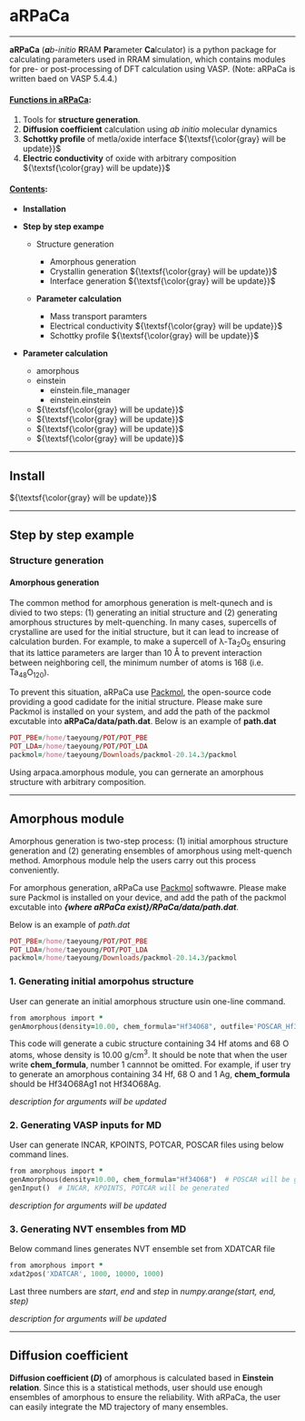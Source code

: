# aRPaCa
---
**aRPaCa** (***a****b-initio* **R**RAM **Pa**rameter **Ca**lculator) is a python package for calculating parameters used in RRAM simulation, which contains modules for pre- or post-processing of DFT calculation using VASP. (Note: aRPaCa is written baed on VASP 5.4.4.)

#### <ins>Functions in aRPaCa</ins>:

1. Tools for **structure generation**.
2. **Diffusion coefficient** calculation using *ab initio* molecular dynamics
3. **Schottky profile** of metla/oxide interface ${\textsf{\color{gray} will be update}}$
4. **Electric conductivity** of oxide with arbitrary composition ${\textsf{\color{gray} will be update}}$

#### <ins>Contents</ins>:
* **Installation**

* **Step by step exampe**
  * Structure generation
    * Amorphous generation
    * Crystallin generation ${\textsf{\color{gray} will be update}}$
    * Interface generation ${\textsf{\color{gray} will be update}}$

  * **Parameter calculation**
    * Mass transport paramters
    * Electrical conductivity ${\textsf{\color{gray} will be update}}$
    * Schottky profile ${\textsf{\color{gray} will be update}}$

* **Parameter calculation**
  * amorphous
  * einstein
    * einstein.file_manager
    * einstein.einstein
  * ${\textsf{\color{gray} will be update}}$
  * ${\textsf{\color{gray} will be update}}$
  * ${\textsf{\color{gray} will be update}}$
  * ${\textsf{\color{gray} will be update}}$
---
## Install

${\textsf{\color{gray} will be update}}$

---
## Step by step example
### Structure generation
#### Amorphous generation
The common method for amorphous generation is melt-qunech and is divied to two steps: (1) generating an initial structure and (2) generating amorphous structures by melt-quenching. In many cases, supercells of crystalline are used for the initial structure, but it can lead to increase of calculation burden. For example, to make a supercell of λ-Ta<SUB>2</SUB>O<SUB>5</SUB> ensuring that its lattice parameters are larger than 10 Å to prevent interaction between neighboring cell, the minimum number of atoms is 168 (i.e. Ta<SUB>48</SUB>O<SUB>120</SUB>).

To prevent this situation, aRPaCa use [Packmol](https://m3g.github.io/packmol/download.shtml), the open-source code providing a good cadidate for the initial structure. Please make sure Packmol is installed on your system, and add the path of the packmol excutable into **aRPaCa/data/path.dat**. Below is an example of **path.dat**

```ruby
POT_PBE=/home/taeyoung/POT/POT_PBE
POT_LDA=/home/taeyoung/POT/POT_LDA
packmol=/home/taeyoung/Downloads/packmol-20.14.3/packmol
```

Using arpaca.amorphous module, you can gernerate an amorphous structure with arbitrary composition.








---
## Amorphous module
Amorphous generation is two-step process: (1) initial amorphous structure generation and (2) generating ensembles of amorphous using melt-quench method.
Amorphous module help the users carry out this process conveniently.

For amorphous generation, aRPaCa use [Packmol](https://m3g.github.io/packmol/download.shtml) softwawre.
Please make sure Packmol is installed on your device, and add the path of the packmol excutable into ***{where aRPaCa exist}/RPaCa/data/path.dat***.

Below is an example of *path.dat*
```ruby
POT_PBE=/home/taeyoung/POT/POT_PBE
POT_LDA=/home/taeyoung/POT/POT_LDA
packmol=/home/taeyoung/Downloads/packmol-20.14.3/packmol
```
### 1. Generating initial amorpohus structure
User can generate an initial amorphous structure usin one-line command.
```ruby
from amorphous import *
genAmorphous(density=10.00, chem_formula="Hf34O68", outfile='POSCAR_Hf34O68')
```
This code will generate a cubic structure containing 34 Hf atoms and 68 O atoms, whose density is 10.00 g/cm<SUP>3</SUP>.
It should be note that when the user write **chem_formula**, number 1 cannnot be omitted. For example, if user try to generate an amorphous containing 34 Hf, 68 O and 1 Ag, **chem_formula** should be Hf34O68Ag1 not Hf34O68Ag.

*description for arguments will be updated*

### 2. Generating VASP inputs for MD
User can generate INCAR, KPOINTS, POTCAR, POSCAR files using below command lines.
```ruby
from amorphous import *
genAmorphous(density=10.00, chem_formula="Hf34O68")  # POSCAR will be generated
genInput()  # INCAR, KPOINTS, POTCAR will be generated
```

*description for arguments will be updated*

### 3. Generating NVT ensembles from MD
Below command lines generates NVT ensemble set from XDATCAR file
```ruby
from amorphous import *
xdat2pos('XDATCAR', 1000, 10000, 1000)
```
Last three numbers are *start*, *end* and *step* in *numpy.arange(start, end, step)*

*description for arguments will be updated*

---
## Diffusion coefficient
**Diffusion coefficient (*D*)** of amorphous is calculated based in **Einstein relation**.
Since this is a statistical methods, user should use enough ensembles of amorphous to ensure the reliability.
With aRPaCa, the user can easily integrate the MD trajectory of many ensembles. 
